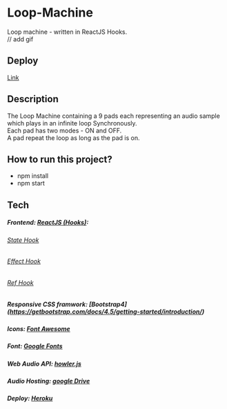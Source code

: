# Loop-Machine
Loop machine - written in ReactJS Hooks.  
// add gif

## Deploy
[Link]()

## Description
The Loop Machine containing a 9 pads each representing an audio sample which plays in an infinite loop Synchronously.  
Each pad has two modes - ON and OFF.  
A pad repeat the loop as long as the pad is on.  

## How to run this project?
* npm install
* npm start

## Tech
##### Frontend: [ReactJS (Hooks)](https://reactjs.org/docs/hooks-intro.html):
 ###### [State Hook](https://reactjs.org/docs/hooks-state.html)
 ###### [Effect Hook](https://reactjs.org/docs/hooks-effect.html)
 ###### [Ref Hook](https://reactjs.org/docs/hooks-reference.html#useref)
##### Responsive CSS framwork: [Bootstrap4] (https://getbootstrap.com/docs/4.5/getting-started/introduction/)
##### Icons: [Font Awesome](https://fontawesome.com/)
##### Font: [Google Fonts](https://fonts.google.com/)
##### Web Audio API: [howler.js](https://www.npmjs.com/package/howler)
##### Audio Hosting: [google Drive](https://drive.google.com/drive/folders/1He2Edw4_nqS7wtHHq-k9SsqTqeJyPynu?usp=sharing)
##### Deploy: [Heroku](https://www.heroku.com/)
